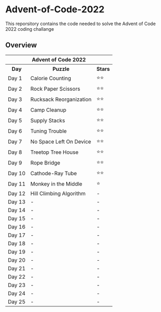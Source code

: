 # Advent-of-Code-2022
This reporsitory contains the code needed to solve the Advent of Code 2022 coding challange

## Overview
<table>
<tr><th colspan=3>Advent of Code 2022</th></tr>
<tr><th>Day</th><th>Puzzle</th><th>Stars</th></tr>
<tr><td>Day 1</td><td>Calorie Counting</td><td>⭐⭐</td></tr>
<tr><td>Day 2</td><td>Rock Paper Scissors</td><td>⭐⭐</td></tr>
<tr><td>Day 3</td><td>Rucksack Reorganization</td><td>⭐⭐</td></tr>
<tr><td>Day 4</td><td>Camp Cleanup</td><td>⭐⭐</td></tr>
<tr><td>Day 5</td><td>Supply Stacks</td><td>⭐⭐</td></tr>
<tr><td>Day 6</td><td>Tuning Trouble</td><td>⭐⭐</td></tr>
<tr><td>Day 7</td><td>No Space Left On Device</td><td>⭐⭐</td></tr>
<tr><td>Day 8</td><td>Treetop Tree House</td><td>⭐⭐</td></tr>
<tr><td>Day 9</td><td>Rope Bridge</td><td>⭐⭐</td></tr>
<tr><td>Day 10</td><td>Cathode-Ray Tube</td><td>⭐⭐</td></tr>
<tr><td>Day 11</td><td>Monkey in the Middle</td><td>⭐</td></tr>
<tr><td>Day 12</td><td>Hill Climbing Algorithm</td><td> - </td></tr>
<tr><td>Day 13</td><td> - </td><td> - </td></tr>
<tr><td>Day 14</td><td> - </td><td> - </td></tr>
<tr><td>Day 15</td><td> - </td><td> - </td></tr>
<tr><td>Day 16</td><td> - </td><td> - </td></tr>
<tr><td>Day 17</td><td> - </td><td> - </td></tr>
<tr><td>Day 18</td><td> - </td><td> - </td></tr>
<tr><td>Day 19</td><td> - </td><td> - </td></tr>
<tr><td>Day 20</td><td> - </td><td> - </td></tr>
<tr><td>Day 21</td><td> - </td><td> - </td></tr>
<tr><td>Day 22</td><td> - </td><td> - </td></tr>
<tr><td>Day 23</td><td> - </td><td> - </td></tr>
<tr><td>Day 24</td><td> - </td><td> - </td></tr>
<tr><td>Day 25</td><td> - </td><td> - </td></tr>
</table>